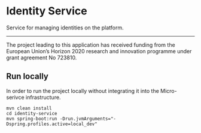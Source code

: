 # Identity Service
Service for managing identities on the platform.

 ---
The project leading to this application has received funding from the European Union’s Horizon 2020 research and innovation programme under grant agreement No 723810.

## Run locally

In order to run the project locally without integrating it into the Micro-serivce infrastructure.

```
mvn clean install
cd identity-service
mvn spring-boot:run -Drun.jvmArguments="-Dspring.profiles.active=local_dev"
```

